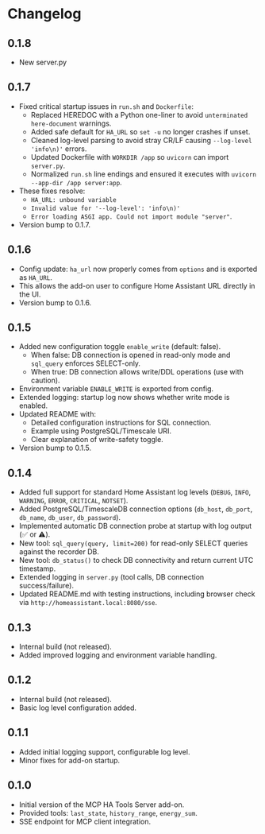 # Changelog

## 0.1.8
- New server.py

## 0.1.7
- Fixed critical startup issues in `run.sh` and `Dockerfile`:
  - Replaced HEREDOC with a Python one-liner to avoid `unterminated here-document` warnings.
  - Added safe default for `HA_URL` so `set -u` no longer crashes if unset.
  - Cleaned log-level parsing to avoid stray CR/LF causing `--log-level 'info\n)'` errors.
  - Updated Dockerfile with `WORKDIR /app` so `uvicorn` can import `server.py`.
  - Normalized `run.sh` line endings and ensured it executes with `uvicorn --app-dir /app server:app`.
- These fixes resolve:
  - `HA_URL: unbound variable`
  - `Invalid value for '--log-level': 'info\n)'`
  - `Error loading ASGI app. Could not import module "server"`.
- Version bump to 0.1.7.

## 0.1.6
- Config update: `ha_url` now properly comes from `options` and is exported as `HA_URL`.
- This allows the add-on user to configure Home Assistant URL directly in the UI.
- Version bump to 0.1.6.

## 0.1.5
- Added new configuration toggle `enable_write` (default: false).
  - When false: DB connection is opened in read-only mode and `sql_query` enforces SELECT-only.
  - When true: DB connection allows write/DDL operations (use with caution).
- Environment variable `ENABLE_WRITE` is exported from config.
- Extended logging: startup log now shows whether write mode is enabled.
- Updated README with:
  - Detailed configuration instructions for SQL connection.
  - Example using PostgreSQL/Timescale URI.
  - Clear explanation of write-safety toggle.
- Version bump to 0.1.5.

## 0.1.4
- Added full support for standard Home Assistant log levels (`DEBUG`, `INFO`, `WARNING`, `ERROR`, `CRITICAL`, `NOTSET`).
- Added PostgreSQL/TimescaleDB connection options (`db_host`, `db_port`, `db_name`, `db_user`, `db_password`).
- Implemented automatic DB connection probe at startup with log output (✅ or ⚠️).
- New tool: `sql_query(query, limit=200)` for read-only SELECT queries against the recorder DB.
- New tool: `db_status()` to check DB connectivity and return current UTC timestamp.
- Extended logging in `server.py` (tool calls, DB connection success/failure).
- Updated README.md with testing instructions, including browser check via `http://homeassistant.local:8080/sse`.

## 0.1.3
- Internal build (not released).
- Added improved logging and environment variable handling.

## 0.1.2
- Internal build (not released).
- Basic log level configuration added.

## 0.1.1
- Added initial logging support, configurable log level.
- Minor fixes for add-on startup.

## 0.1.0
- Initial version of the MCP HA Tools Server add-on.
- Provided tools: `last_state`, `history_range`, `energy_sum`.
- SSE endpoint for MCP client integration.
